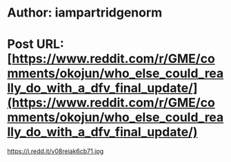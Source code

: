 # Author: iampartridgenorm
# Post URL: [https://www.reddit.com/r/GME/comments/okojun/who_else_could_really_do_with_a_dfv_final_update/](https://www.reddit.com/r/GME/comments/okojun/who_else_could_really_do_with_a_dfv_final_update/)


https://i.redd.it/v08reiak6cb71.jpg